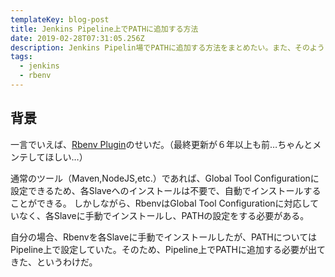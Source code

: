 ```yaml
---
templateKey: blog-post
title: Jenkins Pipeline上でPATHに追加する方法
date: 2019-02-28T07:31:05.256Z
description: Jenkins Pipelin場でPATHに追加する方法をまとめたい。また、そのように設定する中で、落とし穴にハマってしまったので、それも共有しておきたい。
tags:
  - jenkins
  - rbenv
---
```

## 背景
一言でいえば、[Rbenv Plugin](https://wiki.jenkins.io/display/JENKINS/rbenv+plugin)のせいだ。（最終更新が６年以上も前…ちゃんとメンテしてほしい…）

通常のツール（Maven,NodeJS,etc.）であれば、Global Tool Configurationに設定できるため、各Slaveへのインストールは不要で、自動でインストールすることができる。
しかしながら、RbenvはGlobal Tool Configurationに対応していなく、各Slaveに手動でインストールし、PATHの設定をする必要がある。

自分の場合、Rbenvを各Slaveに手動でインストールしたが、PATHについてはPipeline上で設定していた。そのため、Pipeline上でPATHに追加する必要が出てきた、というわけだ。

## 
